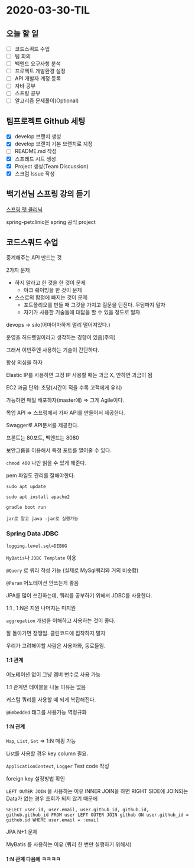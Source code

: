 # 2020-03-30-TIL

## 오늘 할 일

- [ ] 코드스쿼드 수업
- [ ] 팀 회의
- [ ] 백엔드 요구사항 분석
- [ ] 프로젝트 개발환경 설정
- [ ] API 개발자 계정 등록
- [ ] 자바 공부
- [ ] 스프링 공부
- [ ] 알고리즘 문제풀이(Optional)

## 팀프로젝트 Github 세팅

- [x] develop 브랜치 생성
- [x] develop 브랜치 기본 브랜치로 지정
- [ ] README.md 작성
- [x] 스프레드 시트 생성
- [x] Project 생성(Team Discussion)
- [x] 스크럼 Issue 작성

## 백기선님 스프링 강의 듣기

[스프링 펫 클리닉]()

spring-petclinic은 spring 공식 project 

## 코드스쿼드 수업

중계해주는 API 만드는 것

2가지 문제

- 하지 말라고 한 것을 한 것이 문제
  - 야크 쉐이빙을 한 것이 문제
- 스스로의 함정에 빠지는 것이 문제
  - 포트폴리오를 만들 때 그것을 가지고 질문을 던진다. 무덤파지 말자
  - 자기가 사용한 기술들에 대답을 할 수 있을 정도로 알자

devops → silo(어마어마하게 멀리 떨어져있다.)

운영을 허드렛일이라고 생각하는 경향이 있음(주의)

그래서 이번주엔 사용하는 기술이 간단하다.

항상 의심을 하자

Elastic IP를 사용하면 고정 IP 사용할 때는 과금 X, 안하면 과금이 됨

EC2 과금 단위: 초당(시간이 적을 수록 고객에게 유리)

가능하면 매일 배포하자(master에) ⇒ 그게 Agile이다.

목업 API ⇒ 스프링에서 가짜 API를 만들어서 제공한다.

Swagger로 API문서를 제공한다.

프론트는 80포트, 백엔드는 8080

보안그룹을 이용해서 특정 포트를 열어줄 수 있다.

`chmod 400` 나만 읽을 수 있게 해준다.

pem 파일도 관리를 잘해야한다.

`sudo apt update`

`sudo apt install apache2`

`gradle boot run`

`jar로 말고 java -jar로 실행가능`

### Spring Data JDBC

`logging.level.sql=DEBUG`

`MyBatis`나 `JDBC Template` 이용

`@Query` 로 쿼리 작성 가능 (실제로 MySql쿼리와 거의 비슷함)

`@Param` 어노테이션 안쓰는게 좋음

JPA를 많이 쓰긴하는데, 쿼리를 공부하기 위해서 JDBC를 사용한다.

1:1 , 1:N은 지원 나머지는 미지원

`aggregation` 개념을 이해하고 사용하는 것이 좋다.

잘 돌아가면 장땡임. 클린코드에 집착하지 말자

우리가 고려해야할 사람은 사용자와, 동료들임.

#### 1:1 관계

어노테이션 없이 그냥 멤버 변수로 사용 가능

1:1 관계면 테이블을 나눌 이유는 없음

커스텀 쿼리를 사용할 때 되게 복잡해진다.

`@Embedded` 태그를 사용가능 역정규화

#### 1:N 관계

`Map`, `List`, `Set` ⇒ 1:N 매핑 가능

List를 사용할 경우 key column 필요.



`ApplicationContext`, `Logger` Test code 작성

foreign key 설정방법 확인



`LEFT OUTER JOIN` 을 사용하는 이유 INNER JOIN을 하면 RIGHT SIDE에 JOIN되는 Data가 없는 경우 조회가 되지 않기 때문에



`SELECT user.id, user.email, user.github_id, github.id, github.github_id FROM user LEFT OUTER JOIN github ON user.github_id = github.id WHERE user.email = :email`



JPA N+1 문제



MyBatis 를 사용하는 이유 (쿼리 한 번만 실행하기 위해서)

#### 1:N 관계 다음에 ㅋㅋㅋㅋ

